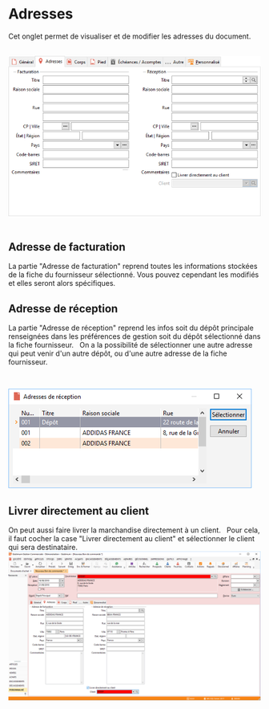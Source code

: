 # Adresses


Cet onglet permet de visualiser et de modifier les adresses du document. 
 
  
![](OngletAdresses.png)   
## Adresse de facturation


La partie "Adresse de facturation" reprend toutes les informations 
 stockées de la fiche du fournisseur sélectionné. Vous pouvez cependant 
 les modifiés et elles seront alors spécifiques. 
## Adresse de réception


La partie "Adresse de réception" reprend les infos soit du dépôt 
 principale renseignées dans les préférences de gestion soit du dépôt sélectionné 
 dans la fiche fournisseur. 
  
On a la possibilité de sélectionner une autre adresse 
 qui peut venir d'un autre dépôt, ou d'une autre adresse de la fiche fournisseur. 
 
 


![](SelectionAdresses.png)
## Livrer directement au client


On peut aussi faire livrer la marchandise directement à un client. 
  
Pour cela, il faut cocher la case "Livrer directement 
 au client" et sélectionner le client qui sera destinataire. 
  
![](LivrerDirectementClient.png)

